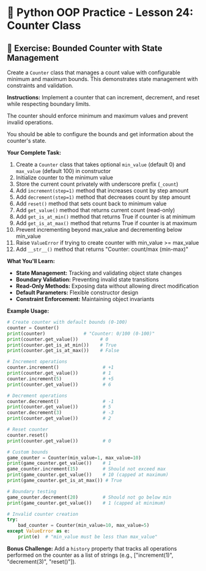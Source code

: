# 🔢 Python OOP Practice - Lesson 24: Counter Class

## 📝 Exercise: Bounded Counter with State Management

Create a `Counter` class that manages a count value with configurable minimum and maximum bounds. This demonstrates state management with constraints and validation.

**Instructions:**
Implement a counter that can increment, decrement, and reset while respecting boundary limits.

The counter should enforce minimum and maximum values and prevent invalid operations.

You should be able to configure the bounds and get information about the counter's state.

**Your Complete Task:**
1. Create a `Counter` class that takes optional `min_value` (default 0) and `max_value` (default 100) in constructor
2. Initialize counter to the minimum value
3. Store the current count privately with underscore prefix (`_count`)
4. Add `increment(step=1)` method that increases count by step amount
5. Add `decrement(step=1)` method that decreases count by step amount
6. Add `reset()` method that sets count back to minimum value
7. Add `get_value()` method that returns current count (read-only)
8. Add `get_is_at_min()` method that returns True if counter is at minimum
9. Add `get_is_at_max()` method that returns True if counter is at maximum
10. Prevent incrementing beyond max_value and decrementing below min_value
11. Raise `ValueError` if trying to create counter with min_value >= max_value
12. Add `__str__()` method that returns "Counter: count/max (min-max)"

**What You'll Learn:**
- **State Management:** Tracking and validating object state changes
- **Boundary Validation:** Preventing invalid state transitions
- **Read-Only Methods:** Exposing data without allowing direct modification
- **Default Parameters:** Flexible constructor design
- **Constraint Enforcement:** Maintaining object invariants

**Example Usage:**
```python
# Create counter with default bounds (0-100)
counter = Counter()
print(counter)              # "Counter: 0/100 (0-100)"
print(counter.get_value())        # 0
print(counter.get_is_at_min())    # True
print(counter.get_is_at_max())    # False

# Increment operations
counter.increment()                # +1
print(counter.get_value())         # 1
counter.increment(5)               # +5
print(counter.get_value())         # 6

# Decrement operations
counter.decrement()                # -1
print(counter.get_value())         # 5
counter.decrement(3)               # -3
print(counter.get_value())         # 2

# Reset counter
counter.reset()
print(counter.get_value())         # 0

# Custom bounds
game_counter = Counter(min_value=1, max_value=10)
print(game_counter.get_value())    # 1
game_counter.increment(15)         # Should not exceed max
print(game_counter.get_value())    # 10 (capped at maximum)
print(game_counter.get_is_at_max()) # True

# Boundary testing
game_counter.decrement(20)         # Should not go below min
print(game_counter.get_value())    # 1 (capped at minimum)

# Invalid counter creation
try:
    bad_counter = Counter(min_value=10, max_value=5)
except ValueError as e:
    print(e)  # "min_value must be less than max_value"
```

**Bonus Challenge:**
Add a `history` property that tracks all operations performed on the counter as a list of strings (e.g., ["increment(1)", "decrement(3)", "reset()"]).
